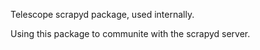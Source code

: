 Telescope scrapyd package, used internally.
 
Using this package to communite with the scrapyd server.